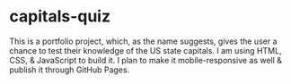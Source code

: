 ﻿# capitals-quiz
This is a portfolio project, which, as the name suggests, gives the user a chance to test their knowledge of the US state capitals. I am using HTML, CSS, & JavaScript to build it. I plan to make it mobile-responsive as well & publish it through GitHub Pages.
